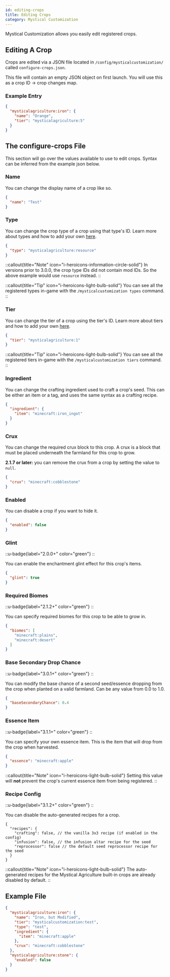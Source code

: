 ```yaml
---
id: editing-crops
title: Editing Crops
category: Mystical Customization
---
```

Mystical Customization allows you easily edit registered crops.

## Editing A Crop

Crops are edited via a JSON file located in `/config/mysticalcustomization/` called `configure-crops.json`.

This file will contain an empty JSON object on first launch. You will use this as a crop ID -> crop changes map.

### Example Entry

```json
{
  "mysticalagriculture:iron": {
    "name": "Orange",
    "tier": "mysticalagriculture:5"
  }
}
```

## The configure-crops File

This section will go over the values available to use to edit crops. Syntax can be inferred from the example json below.

### Name

You can change the display name of a crop like so.
```json
{
  "name": "Test"
}
```

### Type

You can change the crop type of a crop using that type's ID. Learn more about types and how to add your own [here](adding-types.md).

```json
{
  "type": "mysticalagriculture:resource"
}
```

::callout{title="Note" icon="i-heroicons-information-circle-solid"}
In versions prior to 3.0.0, the crop type IDs did not contain mod IDs. So the above example would use `resource` instead.
::

::callout{title="Tip" icon="i-heroicons-light-bulb-solid"}
You can see all the registered types in-game with the `/mysticalcustomization types` command.
::

### Tier

You can change the tier of a crop using the tier's ID. Learn more about tiers and how to add your own [here](adding-tiers.md).
```json
{
  "tier": "mysticalagriculture:1"
}
```

::callout{title="Tip" icon="i-heroicons-light-bulb-solid"}
You can see all the registered tiers in-game with the `/mysticalcustomization tiers` command.
::

### Ingredient

You can change the crafting ingredient used to craft a crop's seed. This can be either an item or a tag, and uses the same syntax as a crafting recipe.
```json
{
  "ingredient": {
    "item": "minecraft:iron_ingot"
  }
}
```

### Crux

You can change the required crux block to this crop. A crux is a block that must be placed underneath the farmland for this crop to grow.

**2.1.7 or later:** you can remove the crux from a crop by setting the value to `null`.
```json
{
  "crux": "minecraft:cobblestone"
}
```

### Enabled

You can disable a crop if you want to hide it.
```json
{
  "enabled": false
}
```

### Glint
::u-badge{label="2.0.0+" color="green"}
::

You can enable the enchantment glint effect for this crop's items.
```json
{
  "glint": true
}
```

### Required Biomes
::u-badge{label="2.1.2+" color="green"}
::

You can specify required biomes for this crop to be able to grow in.
```json
{
  "biomes": [
    "minecraft:plains",
    "minecraft:desert"
  ]
}
```

### Base Secondary Drop Chance
::u-badge{label="3.0.1+" color="green"}
::

You can modify the base chance of a second seed/essence dropping from the crop when planted on a valid farmland. Can be any value from 0.0 to 1.0.
```json
{
  "baseSecondaryChance": 0.4
}
```

### Essence Item
::u-badge{label="3.1.1+" color="green"}
::

You can specify your own essence item. This is the item that will drop from the crop when harvested. 

```json
{
  "essence": "minecraft:apple"
}
```

::callout{title="Note" icon="i-heroicons-light-bulb-solid"}
Setting this value will **not** prevent the crop's current essence item from being registered.
::

### Recipe Config
::u-badge{label="3.1.2+" color="green"}
::

You can disable the auto-generated recipes for a crop.
```json5
{
  "recipes": {
    "crafting": false, // the vanilla 3x3 recipe (if enabled in the config)
    "infusion": false, // the infusion altar recipe for the seed
    "reprocessor": false // the default seed reprocessor recipe for the seed
  }
}
```

::callout{title="Note" icon="i-heroicons-light-bulb-solid"}
The auto-generated recipes for the Mystical Agriculture built-in crops are already disabled by default.
::

## Example File

```json
{
  "mysticalagriculture:iron": {
    "name": "Iron, but Modified",
    "tier": "mysticalcustomization:test",
    "type": "test",
    "ingredient": {
      "item": "minecraft:apple"
    },
    "crux": "minecraft:cobblestone"
  },
  "mysticalagriculture:stone": {
    "enabled": false
  }
}
```
